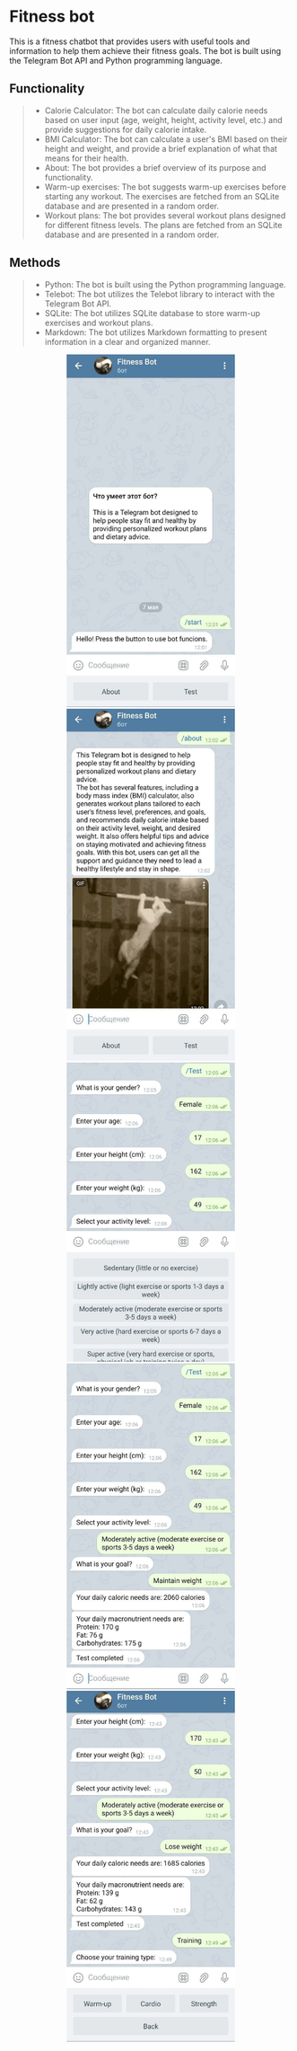 # Fitness bot

This is a fitness chatbot that provides users with useful tools and information to help them achieve their fitness goals. The bot is built using the Telegram Bot API and Python programming language.

## Functionality
> - Calorie Calculator: The bot can calculate daily calorie needs based on user input (age, weight, height, activity level, etc.) and provide suggestions for daily calorie intake.
> - BMI Calculator: The bot can calculate a user's BMI based on their height and weight, and provide a brief explanation of what that means for their health.
> - About: The bot provides a brief overview of its purpose and functionality.
> - Warm-up exercises: The bot suggests warm-up exercises before starting any workout. The exercises are fetched from an SQLite database and are presented in a random order.
> - Workout plans: The bot provides several workout plans designed for different fitness levels. The plans are fetched from an SQLite database and are presented in a random order.


## Methods
> - Python: The bot is built using the Python programming language.
> - Telebot: The bot utilizes the Telebot library to interact with the Telegram Bot API.
> - SQLite: The bot utilizes SQLite database to store warm-up exercises and workout plans.
> - Markdown: The bot utilizes Markdown formatting to present information in a clear and organized manner.

<p align="center">
  <img src="https://github.com/KKsnikere/telegram_fitness_bot/blob/main/screenshots/msg631021106-1343431.jpg" width="300" />
  <img src="https://github.com/KKsnikere/telegram_fitness_bot/blob/main/screenshots/msg631021106-1343432.jpg" width="300" />
  <br>
  <img src="https://github.com/KKsnikere/telegram_fitness_bot/blob/main/screenshots/msg631021106-1343433.jpg" width="300" />
  <img src="https://github.com/KKsnikere/telegram_fitness_bot/blob/main/screenshots/msg631021106-1343434.jpg" width="300" />
  <br>
  <img src="https://github.com/KKsnikere/telegram_fitness_bot/blob/main/screenshots/msg631021106-1351823.jpg" width="300" />
</p>

